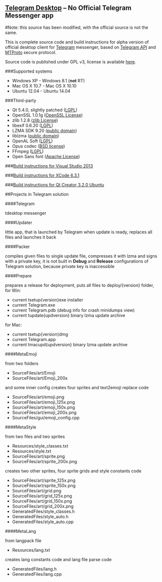 ## [Telegram Desktop](https://tdesktop.com) – No Official Telegram Messenger app

#Note: this source has been modified, with the official source is not the same.

This is complete source code and build instructions for alpha version of official desktop client for [Telegram](https://telegram.org) messenger, based on [Telegram API](https://core.telegram.org/) and [MTProto](https://core.telegram.org/mtproto) secure protocol.

Source code is published under GPL v3, license is available [here](https://github.com/telegramdesktop/tdesktop/blob/master/LICENSE).

###Supported systems

* Windows XP - Windows 8.1 (**not** RT)
* Mac OS X 10.7 - Mac OS X 10.10
* Ubuntu 12.04 - Ubuntu 14.04

###Third-party

* Qt 5.4.0, slightly patched ([LGPL](http://qt-project.org/doc/qt-5/lgpl.html))
* OpenSSL 1.0.1g ([OpenSSL License](https://www.openssl.org/source/license.html))
* zlib 1.2.8 ([zlib License](http://www.zlib.net/zlib_license.html))
* libexif 0.6.20 ([LGPL](https://www.gnu.org/licenses/old-licenses/lgpl-2.1.en.html))
* LZMA SDK 9.20 ([public domain](http://www.7-zip.org/sdk.html))
* liblzma ([public domain](http://tukaani.org/xz/))
* OpenAL Soft ([LGPL](http://kcat.strangesoft.net/openal.html))
* Opus codec ([BSD license](http://www.opus-codec.org/license/))
* FFmpeg ([LGPL](https://www.ffmpeg.org/legal.html))
* Open Sans font ([Apache License](http://www.apache.org/licenses/LICENSE-2.0.html))

###[Build instructions for Visual Studio 2013](https://github.com/telegramdesktop/tdesktop/blob/master/MSVC.md)

###[Build instructions for XCode 6.3.1](https://github.com/telegramdesktop/tdesktop/blob/master/XCODE.md)

###[Build instructions for Qt Creator 3.2.0 Ubuntu](https://github.com/telegramdesktop/tdesktop/blob/master/QTCREATOR.md)

##Projects in Telegram solution

####Telegram

tdesktop messenger

####Updater

little app, that is launched by Telegram when update is ready, replaces all files and launches it back

####Packer

compiles given files to single update file, compresses it with lzma and signs with a private key, it is not built in **Debug** and **Release** configurations of Telegram solution, because private key is inaccessible

####Prepare

prepares a release for deployment, puts all files to deploy/{version} folder, for Win:
* current tsetup{version}exe installer
* current Telegram.exe
* current Telegram.pdb (debug info for crash minidumps view)
* current tupdate{updversion} binary lzma update archive

for Mac:
* current tsetup{version}dmg
* current Telegram.app
* current tmacupd{updversion} binary lzma update archive

####MetaEmoji

from two folders
* SourceFiles/art/Emoji
* SourceFiles/art/Emoji_200x

and some inner config creates four sprites and text2emoji replace code
* SourceFiles/art/emoji.png
* SourceFiles/art/emoji_125x.png
* SourceFiles/art/emoji_150x.png
* SourceFiles/art/emoji_200x.png
* SourceFiles/gui/emoji_config.cpp

####MetaStyle

from two files and two sprites
* Resources/style_classes.txt
* Resources/style.txt
* SourceFiles/art/sprite.png
* SourceFiles/art/sprite_200x.png

creates two other sprites, four sprite grids and style constants code
* SourceFiles/art/sprite_125x.png
* SourceFiles/art/sprite_150x.png
* SourceFiles/art/grid.png
* SourceFiles/art/grid_125x.png
* SourceFiles/art/grid_150x.png
* SourceFiles/art/grid_200x.png
* GeneratedFiles/style_classes.h
* GeneratedFiles/style_auto.h
* GeneratedFiles/style_auto.cpp

####MetaLang

from langpack file
* Resources/lang.txt

creates lang constants code and lang file parse code
* GeneratedFiles/lang.h
* GeneratedFiles/lang.cpp
